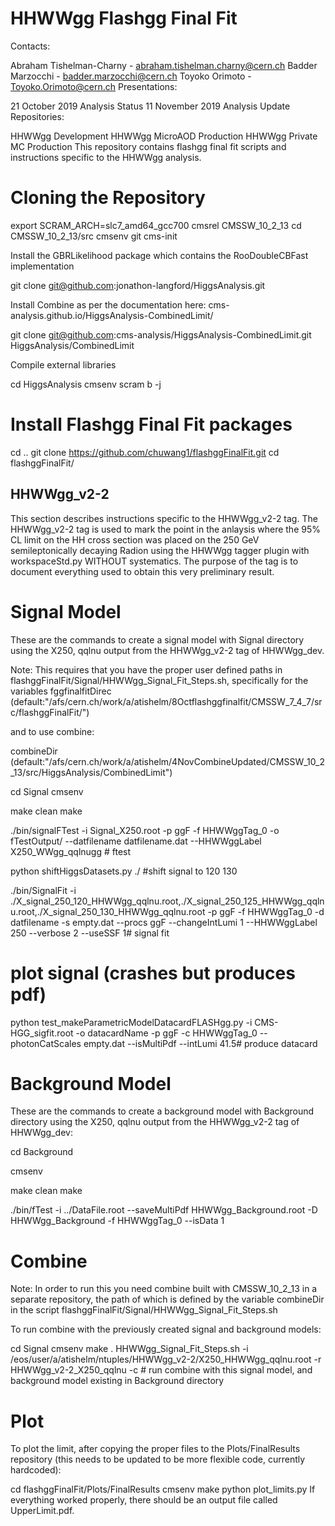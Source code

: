HHWWgg Flashgg Final Fit
========================
Contacts:

Abraham Tishelman-Charny - abraham.tishelman.charny@cern.ch
Badder Marzocchi - badder.marzocchi@cern.ch
Toyoko Orimoto - Toyoko.Orimoto@cern.ch
Presentations:

21 October 2019 Analysis Status
11 November 2019 Analysis Update
Repositories:

HHWWgg Development
HHWWgg MicroAOD Production
HHWWgg Private MC Production
This repository contains flashgg final fit scripts and instructions specific to the HHWWgg analysis.

Cloning the Repository
==========================
export SCRAM_ARCH=slc7_amd64_gcc700 cmsrel CMSSW_10_2_13 cd CMSSW_10_2_13/src cmsenv git cms-init

Install the GBRLikelihood package which contains the RooDoubleCBFast implementation

git clone git@github.com:jonathon-langford/HiggsAnalysis.git

Install Combine as per the documentation here: cms-analysis.github.io/HiggsAnalysis-CombinedLimit/

git clone git@github.com:cms-analysis/HiggsAnalysis-CombinedLimit.git HiggsAnalysis/CombinedLimit

Compile external libraries

cd HiggsAnalysis cmsenv scram b -j

Install Flashgg Final Fit packages
===========================
cd .. git clone https://github.com/chuwang1/flashggFinalFit.git
cd flashggFinalFit/

HHWWgg_v2-2
-----------
This section describes instructions specific to the HHWWgg_v2-2 tag. The HHWWgg_v2-2 tag is used to mark the point in the anlaysis where the 95% CL limit on the HH cross section was placed on the 250 GeV semileptonically decaying Radion using the HHWWgg tagger plugin with workspaceStd.py WITHOUT systematics. The purpose of the tag is to document everything used to obtain this very preliminary result.

Signal Model
=============
These are the commands to create a signal model with Signal directory using the X250, qqlnu output from the HHWWgg_v2-2 tag of HHWWgg_dev.

Note: This requires that you have the proper user defined paths in flashggFinalFit/Signal/HHWWgg_Signal_Fit_Steps.sh, specifically for the variables fggfinalfitDirec (default:"/afs/cern.ch/work/a/atishelm/8Octflashggfinalfit/CMSSW_7_4_7/src/flashggFinalFit/")

and to use combine:

combineDir (default:"/afs/cern.ch/work/a/atishelm/4NovCombineUpdated/CMSSW_10_2_13/src/HiggsAnalysis/CombinedLimit")

cd Signal
cmsenv

make clean
make

./bin/signalFTest -i Signal_X250.root  -p ggF -f HHWWggTag_0 -o fTestOutput/ --datfilename datfilename.dat --HHWWggLabel X250_WWgg_qqlnugg # ftest 

python shiftHiggsDatasets.py ./ #shift signal to 120 130

./bin/SignalFit -i ./X_signal_250_120_HHWWgg_qqlnu.root,./X_signal_250_125_HHWWgg_qqlnu.root,./X_signal_250_130_HHWWgg_qqlnu.root -p ggF -f HHWWggTag_0 -d datfilename -s empty.dat --procs ggF --changeIntLumi 1 --HHWWggLabel 250  --verbose 2 --useSSF 1# signal fit  

# plot signal (crashes but produces pdf) 

 python test_makeParametricModelDatacardFLASHgg.py -i CMS-HGG_sigfit.root -o datacardName -p ggF -c HHWWggTag_0 --photonCatScales empty.dat --isMultiPdf --intLumi 41.5# produce datacard


Background Model
================
These are the commands to create a background model with Background directory using the X250, qqlnu output from the HHWWgg_v2-2 tag of HHWWgg_dev:

cd Background 

cmsenv 

make clean
make

./bin/fTest -i ../DataFile.root --saveMultiPdf HHWWgg_Background.root  -D HHWWgg_Background -f HHWWggTag_0 --isData 1

Combine
=============
Note: In order to run this you need combine built with CMSSW_10_2_13 in a separate repository, the path of which is defined by the variable combineDir in the script flashggFinalFit/Signal/HHWWgg_Signal_Fit_Steps.sh

To run combine with the previously created signal and background models:

cd Signal
cmsenv
make
. HHWWgg_Signal_Fit_Steps.sh -i /eos/user/a/atishelm/ntuples/HHWWgg_v2-2/X250_HHWWgg_qqlnu.root -r HHWWgg_v2-2_X250_qqlnu -c # run combine with this signal model, and background model existing in Background directory

Plot
============
To plot the limit, after copying the proper files to the Plots/FinalResults repository (this needs to be updated to be more flexible code, currently hardcoded):

cd flashggFinalFit/Plots/FinalResults
cmsenv
make
python plot_limits.py
If everything worked properly, there should be an output file called UpperLimit.pdf.
